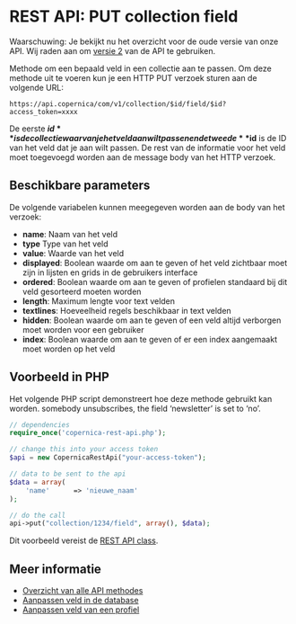# REST API: PUT collection field

Waarschuwing: Je bekijkt nu het overzicht voor de oude versie van onze 
API. Wij raden aan om [versie 2](../restv2/rest-api.md) van de API te gebruiken.

Methode om een bepaald veld in een collectie aan te passen. Om deze methode uit te voeren kun je een HTTP PUT verzoek sturen aan de volgende URL:

`https://api.copernica/com/v1/collection/$id/field/$id?access_token=xxxx`

De eerste **$id** is de collectie waarvan je het veld aan wilt passen en de tweede **$id** is de ID van het veld dat je aan wilt passen. De rest van de informatie voor het veld moet toegevoegd worden aan de message body van het HTTP verzoek.


## Beschikbare parameters

De volgende variabelen kunnen meegegeven worden aan de body van het verzoek:

- **name**: Naam van het veld
- **type** Type van het veld
- **value**: Waarde van het veld
- **displayed**: Boolean waarde om aan te geven of het veld zichtbaar moet zijn in lijsten en grids in de gebruikers interface
- **ordered**: Boolean waarde om aan te geven of profielen standaard bij dit veld gesorteerd moeten worden
- **length**: Maximum lengte voor text velden
- **textlines**: Hoeveelheid regels beschikbaar in text velden
- **hidden**: Boolean waarde om aan te geven of een veld altijd verborgen moet worden voor een gebruiker
- **index**: Boolean waarde om aan te geven of er een index aangemaakt moet worden op het veld
            

## Voorbeeld in PHP

Het volgende PHP script demonstreert hoe deze methode gebruikt kan worden.  somebody unsubscribes, the field ‘newsletter’ is set to ‘no’.

```php
// dependencies
require_once('copernica-rest-api.php');

// change this into your access token
$api = new CopernicaRestApi("your-access-token");

// data to be sent to the api
$data = array(
    'name'      => 'nieuwe_naam'
);

// do the call
api->put("collection/1234/field", array(), $data);
```

Dit voorbeeld vereist de [REST API class](rest-php).


## Meer informatie

- [Overzicht van alle API methodes](rest-api)
- [Aanpassen veld in de database](rest-put-database-field)
- [Aanpassen veld van een profiel](rest-put-profile-field)

